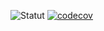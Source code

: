 ![Statut](https://github.com/HenriTeinturier/cicd-formation-lyon-31-03-projet-final/actions/workflows/cicd.yml/badge.svg)
[![codecov](https://codecov.io/gh/HenriTeinturier/cicd-formation-lyon-31-03-projet-final/graph/badge.svg?token=BYGLPN58HD)](https://codecov.io/gh/HenriTeinturier/cicd-formation-lyon-31-03-projet-final)